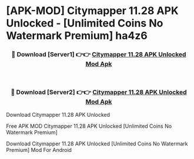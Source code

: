 # [APK-MOD] Citymapper 11.28 APK Unlocked - [Unlimited Coins No Watermark Premium] ha4z6



<div align="center">
<h3>🔴 Download [Server1] 👉👉 <a href="https://momento.my/?title=Citymapper_11.28_APK_Unlocked">Citymapper 11.28 APK Unlocked Mod Apk</a></h3><br>

<h3>🔴 Download [Server2] 👉👉 <a href="https://momento.my/?title=Citymapper_11.28_APK_Unlocked">Citymapper 11.28 APK Unlocked Mod Apk</a></h3>
</div>



Download Citymapper 11.28 APK Unlocked 

Free APK MOD Citymapper 11.28 APK Unlocked [Unlimited Coins No Watermark Premium]

Download Citymapper 11.28 APK Unlocked [Unlimited Coins No Watermark Premium] Mod For Android
